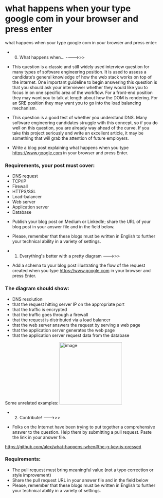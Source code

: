 # what happens when your type google com in your browser and press enter

what happens when your type google com in your browser and press enter:
- 0. What happens when... ---->>>
-  This question is a classic and still widely used interview question for many types of software engineering position. It is used to assess a candidate’s general knowledge of how the web stack works on top of the internet. One important guideline to begin answering this question is that you should ask your interviewer whether they would like you to focus in on one specific area of the workflow. For a front-end position they may want you to talk at length about how the DOM is rendering. For an SRE position they may want you to go into the load balancing mechanism.

-  This question is a good test of whether you understand DNS. Many software engineering candidates struggle with this concept, so if you do well on this question, you are already way ahead of the curve. If you take this project seriously and write an excellent article, it may be something that will grab the attention of future employers.

-  Write a blog post explaining what happens when you type https://www.google.com in your browser and press Enter.

### Requirements, your post must cover:

* DNS request
* TCP/IP
* Firewall
* HTTPS/SSL
* Load-balancer
* Web server
* Application server
* Database
- Publish your blog post on Medium or LinkedIn; share the URL of your blog post in your answer file and in the field below.

-  Please, remember that these blogs must be written in English to further your technical ability in a variety of settings.


- 1. Everything's better with a pretty diagram --->>>

*  Add a schema to your blog post illustrating the flow of the request created when you type https://www.google.com in your browser and press Enter.

### The diagram should show:

* DNS resolution
* that the request hitting server IP on the appropriate port
* that the traffic is encrypted
* that the traffic goes through a firewall
* that the request is distributed via a load balancer
* that the web server answers the request by serving a web page
* that the application server generates the web page
* that the application server request data from the database

Some unrelated examples:
<img width="205" alt="image" src="https://github.com/kabasilim/alx-system_engineering-devops/assets/77329878/8b15de5f-d710-4855-8bee-9d6e6572408f">

- 2. Contribute! --->>>
* Folks on the Internet have been trying to put together a comprehensive answer to the question. Help them by submitting a pull request. Paste the link in your answer file.

https://github.com/alex/what-happens-when#the-g-key-is-pressed

### Requirements:

*  The pull request must bring meaningful value (not a typo correction or style improvement)
*  Share the pull request URL in your answer file and in the field below
*  Please, remember that these blogs must be written in English to further your technical ability in a variety of settings.

